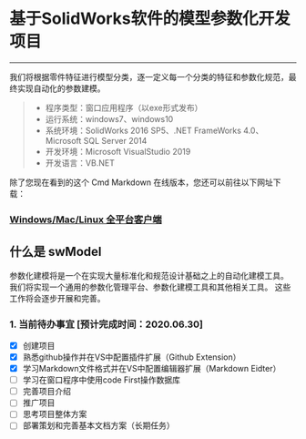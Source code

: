 # 基于SolidWorks软件的模型参数化开发项目
-----------------------------------
 
我们将根据零件特征进行模型分类，逐一定义每一个分类的特征和参数化规范，最终实现自动化的参数建模。
 
> * 程序类型：窗口应用程序（以exe形式发布）
> * 运行系统：windows7、windows10
> * 系统环境：SolidWorks 2016 SP5、.NET FrameWorks 4.0、Microsoft SQL Server 2014
> * 开发环境：Microsoft VisualStudio 2019
> * 开发语言：VB.NET

除了您现在看到的这个 Cmd Markdown 在线版本，您还可以前往以下网址下载：

### [Windows/Mac/Linux 全平台客户端](https://www.zybuluo.com/cmd/)
 
## 什么是 swModel

参数化建模将是一个在实现大量标准化和规范设计基础之上的自动化建模工具。
我们将实现一个通用的参数化管理平台、参数化建模工具和其他相关工具。
这些工作将会逐步开展和完善。

### 1. 当前待办事宜 [预计完成时间：2020.06.30]

- [x] 创建项目
- [x] 熟悉github操作并在VS中配置插件扩展（Github Extension）
- [x] 学习Markdown文件格式并在VS中配置编辑器扩展（Markdown Eidter）
- [ ] 学习在窗口程序中使用code First操作数据库
- [ ] 完善项目介绍
- [ ] 推广项目
- [ ] 思考项目整体方案
- [ ] 部署策划和完善基本文档方案（长期任务）
